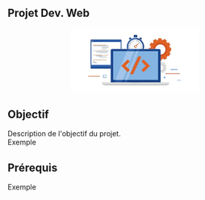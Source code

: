 ## Projet Dev. Web

<div style="text-align:center">
  <img src="img/logo_example.png" width="50%">
</div>

## Objectif

Description de l'objectif du projet.<br/>
Exemple

## Prérequis

Exemple
